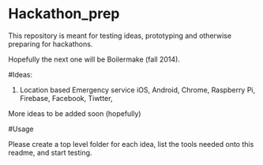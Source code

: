 Hackathon_prep
==============

This repository is meant for testing ideas, prototyping and otherwise preparing for hackathons.

Hopefully the next one will be Boilermake (fall 2014).

#Ideas:

1. Location based Emergency service
  iOS, Android, Chrome, Raspberry Pi, Firebase, Facebook, Tiwtter, 
  
More ideas to be added soon (hopefully)

#Usage

Please create a top level folder for each idea, list the tools needed onto this readme, and start testing.

